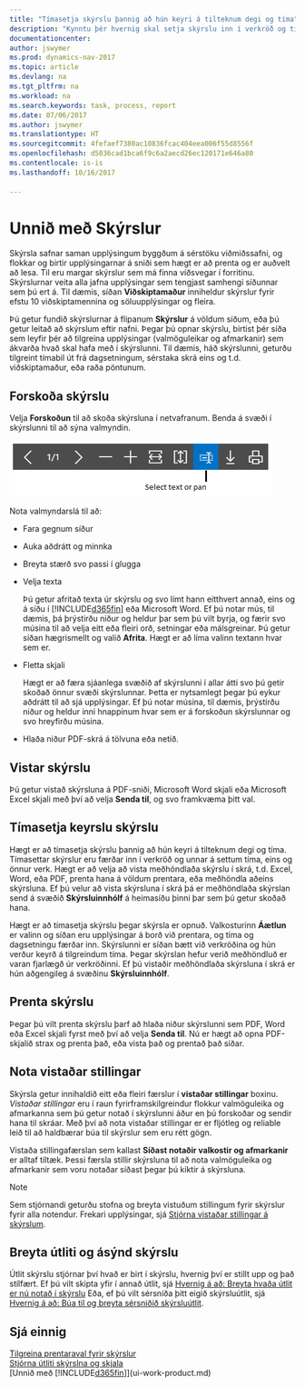 ```yaml
---
title: "Tímasetja skýrslu þannig að hún keyri á tilteknum degi og tíma"
description: "Kynntu þér hvernig skal setja skýrslu inn í verkröð og tímasetja hana þannig að hún sé unnin á tilteknum degi og tíma."
documentationcenter: 
author: jswymer
ms.prod: dynamics-nav-2017
ms.topic: article
ms.devlang: na
ms.tgt_pltfrm: na
ms.workload: na
ms.search.keywords: task, process, report
ms.date: 07/06/2017
ms.author: jswymer
ms.translationtype: HT
ms.sourcegitcommit: 4fefaef7380ac10836fcac404eea006f55d8556f
ms.openlocfilehash: d5036cad1bca6f9c6a2aecd26ec120171e646a80
ms.contentlocale: is-is
ms.lasthandoff: 10/16/2017

---
```

# <a name="working-with-reports"></a>Unnið með Skýrslur
Skýrsla safnar saman upplýsingum byggðum á sérstöku viðmiðssafni, og flokkar og birtir upplýsingarnar á sniði sem hægt er að prenta og er auðvelt að lesa. Til eru margar skýrslur sem má finna víðsvegar í forritinu. Skýrslurnar veita alla jafna upplýsingar sem tengjast samhengi síðunnar sem þú ert á. Til dæmis, síðan **Viðskiptamaður** inniheldur skýrslur fyrir efstu 10 viðskiptamennina og söluupplýsingar og fleira.

Þú getur fundið skýrslurnar á flipanum **Skýrslur** á völdum síðum, eða þú getur leitað að skýrslum eftir nafni. Þegar þú opnar skýrslu, birtist þér síða sem leyfir þér að tilgreina upplýsingar (valmöguleikar og afmarkanir) sem ákvarða hvað skal hafa með í skýrslunni. Til dæmis, háð skýrslunni, geturðu tilgreint tímabil út frá dagsetningum, sérstaka skrá eins og t.d. viðskiptamaður, eða raða pöntunum.

## <a name="previewing-a-report"></a>Forskoða skýrslu
Velja **Forskoðun** til að skoða skýrsluna í netvafranum. Benda á svæði í skýrslunni til að sýna valmyndin.  

![Valmynd forskoðun skýrsla](media/report_viewer.png "Report preview toolbar")

Nota valmyndarslá til að:

-   Fara gegnum síður
-   Auka aðdrátt og minnka
-   Breyta stærð svo passi í glugga
-   Velja texta

    Þú getur afritað texta úr skýrslu og svo límt hann eitthvert annað, eins og á síðu í [!INCLUDE[d365fin](includes/d365fin_md.md)] eða Microsoft Word.  Ef þú notar mús, til dæmis, þá þrýstirðu niður og heldur þar sem þú vilt byrja, og færir svo músina til að velja eitt eða fleiri orð, setningar eða málsgreinar. Þú getur síðan hægrismellt og valið **Afrita**. Hægt er að líma valinn textann hvar sem er.
-   Fletta skjali

    Hægt er að færa sjáanlega svæðið af skýrslunni í allar átti svo þú getir skoðað önnur svæði skýrslunnar. Þetta er nytsamlegt þegar þú eykur aðdrátt til að sjá upplýsingar.  Ef þú notar músina, til dæmis, þrýstirðu niður og heldur inni hnappinum hvar sem er á forskoðun skýrslunnar og svo hreyfirðu músina.

-   Hlaða niður PDF-skrá á tölvuna eða netið.


## <a name="saving-a-report"></a>Vistar skýrslu
Þú getur vistað skýrsluna á PDF-sniði, Microsoft Word skjali eða Microsoft Excel skjali með því að velja **Senda til**, og svo framkvæma þitt val. 

## <a name="ScheduleReport"></a> Tímasetja keyrslu skýrslu
Hægt er að tímasetja skýrslu þannig að hún keyri á tilteknum degi og tíma. Tímasettar skýrslur eru færðar inn í verkröð og unnar á settum tíma, eins og önnur verk. Hægt er að velja að vista meðhöndlaða skýrslu í skrá, t.d. Excel, Word, eða PDF, prenta hana á völdum prentara, eða meðhöndla aðeins skýrsluna. Ef þú velur að vista skýrsluna í skrá þá er meðhöndlaða skýrslan send á svæðið **Skýrsluinnhólf** á heimasíðu þinni þar sem þú getur skoðað hana.

Hægt er að tímasetja skýrslu þegar skýrsla er opnuð. Valkosturinn **Áætlun** er valinn og síðan eru upplýsingar á borð við prentara, og tíma og dagsetningu færðar inn. Skýrslunni er síðan bætt við verkröðina og hún verður keyrð á tilgreindum tíma. Þegar skýrslan hefur verið meðhöndluð er varan fjarlægð úr verkröðinni. Ef þú vistaðir meðhöndlaða skýrsluna í skrá er hún aðgengileg á svæðinu **Skýrsluinnhólf**.

## <a name="PrintReport"></a>Prenta skýrslu
Þegar þú vilt prenta skýrslu þarf að hlaða niður skýrslunni sem PDF, Word eða Excel skjali fyrst með því að velja **Senda til**. Nú er hægt að opna PDF-skjalið strax og prenta það, eða vista það og prentað það síðar.

## <a name="using-saved-settings"></a>Nota vistaðar stillingar
Skýrsla getur innihaldið eitt eða fleiri færslur í **vistaðar stillingar** boxinu. *Vistaðar stillingar* eru í raun fyrirframskilgreindur flokkur valmöguleika og afmarkanna sem þú getur notað í skýrslunni áður en þú forskoðar og sendir hana til skráar. Með því að nota vistaðar stillingar er er fljótleg og reliable leið til að haldbærar búa til skýrslur sem eru rétt gögn.

Vistaða stillingafærslan sem kallast **Síðast notaðir valkostir og afmarkanir** er alltaf tiltæk. Þessi færsla stillir skýrsluna til að nota valmöguleika og afmarkanir sem voru notaðar síðast þegar þú kíktir á skýrsluna.

>[!NOTE]
>Sem stjórnandi geturðu stofna og breyta vistuðum stillingum fyrir skýrslur fyrir alla notendur. Frekari upplýsingar, sjá [Stjórna vistaðar stillingar á skýrslum](reports-saving-reusing-settings.md).

## <a name="changing-the-layout-and-look-of-a-report"></a>Breyta útliti og ásýnd skýrslu
Útlit skýrslu stjórnar því hvað er birt í skýrslu, hvernig því er stillt upp og það stílfært. Ef þú vilt skipta yfir í annað útlit, sjá [Hvernig á að: Breyta hvaða útlit er nú notað í skýrslu](ui-how-change-layout-currently-used-report.md) Eða, ef þú vilt sérsníða þitt eigið skýrsluútlit, sjá [Hvernig á að: Búa til og breyta sérsniðið skýrsluútlit](ui-how-create-custom-report-layout.md).

## <a name="see-also"></a>Sjá einnig
[Tilgreina prentaraval fyrir skýrslur](ui-specify-printer-selection-reports.md)  
[Stjórna útliti skýrslna og skjala](ui-manage-report-layouts.md)  
[Unnið með [!INCLUDE[d365fin](includes/d365fin_md.md)]](ui-work-product.md)

